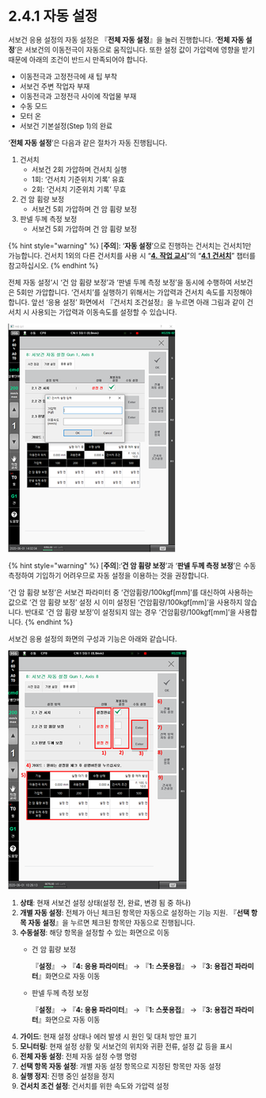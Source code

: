 # 2.4.1 자동 설정

서보건 응용 설정의 자동 설정은 『**전체 자동 설정**』을 눌러 진행합니다.  ‘**전체 자동 설정**’은 서보건의 이동전극이 자동으로 움직입니다. 또한 설정 값이 가압력에 영향을 받기 때문에 아래의 조건이 반드시 만족되어야 합니다.

* 이동전극과 고정전극에 새 팁 부착
* 서보건 주변 작업자 부재
* 이동전극과 고정전극 사이에 작업물 부재
* 수동 모드
* 모터 온
* 서보건 기본설정(Step 1)의 완료

‘**전체 자동 설정**’은 다음과 같은 절차가 자동 진행됩니다.

1. 건서치
   * 서보건 2회 가압하며 건서치 실행
   * 1회: ‘건서치 기준위치 기록’ 유효
   * 2회: ‘건서치 기준위치 기록’ 무효
2. 건 암 휨량 보정
   * 서보건 5회 가압하며 건 암 휨량 보정
3. 판넬 두께 측정 보정
   * 서보건 5회 가압하며 건 암 휨량 보정

{% hint style="warning" %}
\[**주의**]: ‘**자동 설정**’으로 진행하는 건서치는 건서치1만 가능합니다. 건서치 1외의 다른 건서치를 사용 시 “[**4.** **작업 교시**](../../4-work-teaching/)”의 “[**4.1** **건서치**](../../4-work-teaching/4-1-gun-search/)” 챕터를 참고하십시오.
{% endhint %}

&#x20;전체 자동 설정’시 ‘건 암 휨량 보정’과 ‘판넬 두께 측정 보정’을 동시에 수행하여 서보건은 5회만 가압합니다. ‘건서치’를 실행하기 위해서는 가압력과 건서치 속도를 지정해야 합니다. 앞선 ‘응용 설정’ 화면에서 『건서치 조건설정』을 누르면 아래 그림과 같이 건서치 시 사용되는 가압력과 이동속도를 설정할 수 있습니다.

![](<../../.gitbook/assets/image (22).png>)

{% hint style="warning" %}
\[**주의**]:‘**건 암 휨량 보정**’과 ‘**판넬 두께 측정 보정**’은 수동 측정하여 기입하기 어려우므로 자동 설정을 이용하는 것을 권장합니다.

‘건 암 휨량 보정’은 서보건 파라미터 중 ‘건암휨량/100kgf\[mm]’를 대신하여 사용하는 값으로 ‘건 암 휨량 보정’ 설정 시 이미 설정된 ‘건암휨량/100kgf\[mm]’을 사용하지 않습니다. 반대로 ‘건 암 휨량 보정’이 설정되지 않는 경우 ‘건암휨량/100kgf\[mm]’을 사용합니다.
{% endhint %}

서보건 응용 설정의 화면의 구성과 기능은 아래와 같습니다.

![](<../../.gitbook/assets/image (55).png>)

1. **상태**: 현재 서보건 설정 상태(설정 전, 완료, 변경 됨 중 하나)
2. **개별 자동 설정**: 전체가 아닌 체크된 항목만 자동으로 설정하는 기능 지원. 『**선택 항목 자동 설정**』을 누르면 체크된 항목만 자동으로 진행됩니다.
3. **수동설정**: 해당 항목을 설정할 수 있는 화면으로 이동
   *   건 암 휨량 보정

       『**설정**』 → 『**4: 응용 파라미터**』 → 『**1: 스폿용접**』 → 『**3: 용접건 파라미터**』화면으로 자동 이동
   *   판넬 두께 측정 보정

       『**설정**』 → 『**4: 응용 파라미터**』 → 『**1: 스폿용접**』 → 『**3: 용접건 파라미터**』화면으로 자동 이동
4. **가이드**: 현재 설정 상태나 에러 발생 시 원인 및 대처 방안 표기
5. **모니터링**: 현재 설정 상황 및 서보건의 위치와 귀환 전류, 설정 값 등을 표시
6. **전체 자동 설정**: 전체 자동 설정 수행 명령
7. **선택 항목 자동 설정**: 개별 자동 설정 항목으로 지정된 항목만 자동 설정
8. **실행 정지**: 진행 중인 설정을 정지
9. **건서치 조건 설정**: 건서치를 위한 속도와 가압력 설정
